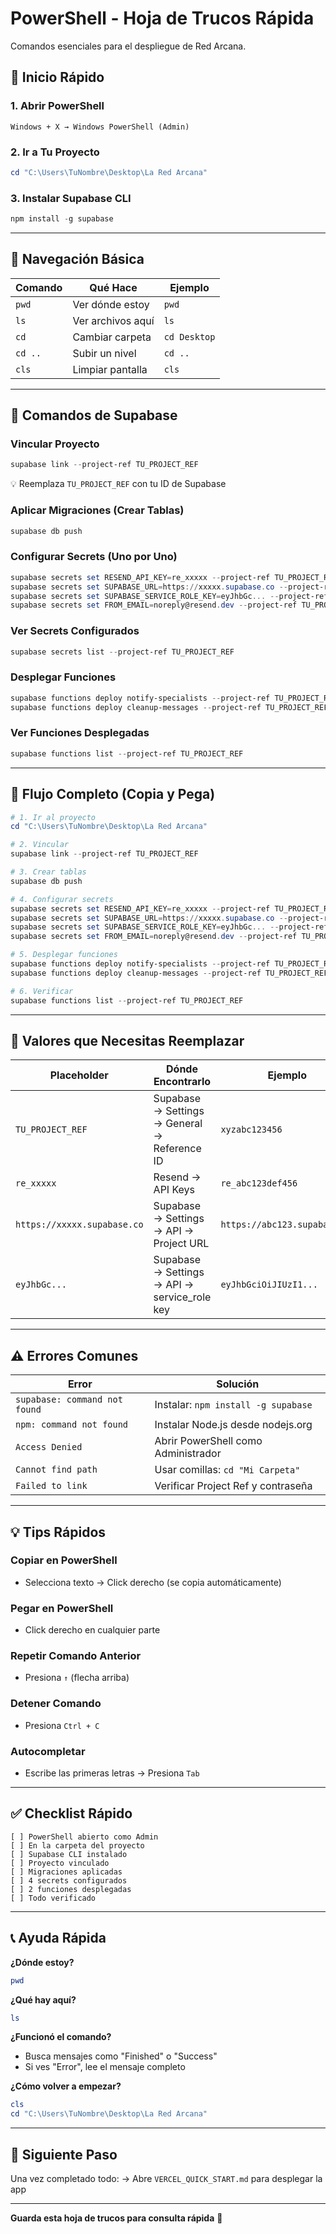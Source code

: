 # PowerShell - Hoja de Trucos Rápida

Comandos esenciales para el despliegue de Red Arcana.

## 🚀 Inicio Rápido

### 1. Abrir PowerShell
```
Windows + X → Windows PowerShell (Admin)
```

### 2. Ir a Tu Proyecto
```powershell
cd "C:\Users\TuNombre\Desktop\La Red Arcana"
```

### 3. Instalar Supabase CLI
```powershell
npm install -g supabase
```

---

## 📍 Navegación Básica

| Comando | Qué Hace | Ejemplo |
|---------|----------|---------|
| `pwd` | Ver dónde estoy | `pwd` |
| `ls` | Ver archivos aquí | `ls` |
| `cd` | Cambiar carpeta | `cd Desktop` |
| `cd ..` | Subir un nivel | `cd ..` |
| `cls` | Limpiar pantalla | `cls` |

---

## 🔗 Comandos de Supabase

### Vincular Proyecto
```powershell
supabase link --project-ref TU_PROJECT_REF
```
💡 Reemplaza `TU_PROJECT_REF` con tu ID de Supabase

### Aplicar Migraciones (Crear Tablas)
```powershell
supabase db push
```

### Configurar Secrets (Uno por Uno)
```powershell
supabase secrets set RESEND_API_KEY=re_xxxxx --project-ref TU_PROJECT_REF
supabase secrets set SUPABASE_URL=https://xxxxx.supabase.co --project-ref TU_PROJECT_REF
supabase secrets set SUPABASE_SERVICE_ROLE_KEY=eyJhbGc... --project-ref TU_PROJECT_REF
supabase secrets set FROM_EMAIL=noreply@resend.dev --project-ref TU_PROJECT_REF
```

### Ver Secrets Configurados
```powershell
supabase secrets list --project-ref TU_PROJECT_REF
```

### Desplegar Funciones
```powershell
supabase functions deploy notify-specialists --project-ref TU_PROJECT_REF
supabase functions deploy cleanup-messages --project-ref TU_PROJECT_REF
```

### Ver Funciones Desplegadas
```powershell
supabase functions list --project-ref TU_PROJECT_REF
```

---

## 🎯 Flujo Completo (Copia y Pega)

```powershell
# 1. Ir al proyecto
cd "C:\Users\TuNombre\Desktop\La Red Arcana"

# 2. Vincular
supabase link --project-ref TU_PROJECT_REF

# 3. Crear tablas
supabase db push

# 4. Configurar secrets
supabase secrets set RESEND_API_KEY=re_xxxxx --project-ref TU_PROJECT_REF
supabase secrets set SUPABASE_URL=https://xxxxx.supabase.co --project-ref TU_PROJECT_REF
supabase secrets set SUPABASE_SERVICE_ROLE_KEY=eyJhbGc... --project-ref TU_PROJECT_REF
supabase secrets set FROM_EMAIL=noreply@resend.dev --project-ref TU_PROJECT_REF

# 5. Desplegar funciones
supabase functions deploy notify-specialists --project-ref TU_PROJECT_REF
supabase functions deploy cleanup-messages --project-ref TU_PROJECT_REF

# 6. Verificar
supabase functions list --project-ref TU_PROJECT_REF
```

---

## 🔑 Valores que Necesitas Reemplazar

| Placeholder | Dónde Encontrarlo | Ejemplo |
|-------------|-------------------|---------|
| `TU_PROJECT_REF` | Supabase → Settings → General → Reference ID | `xyzabc123456` |
| `re_xxxxx` | Resend → API Keys | `re_abc123def456` |
| `https://xxxxx.supabase.co` | Supabase → Settings → API → Project URL | `https://abc123.supabase.co` |
| `eyJhbGc...` | Supabase → Settings → API → service_role key | `eyJhbGciOiJIUzI1...` |

---

## ⚠️ Errores Comunes

| Error | Solución |
|-------|----------|
| `supabase: command not found` | Instalar: `npm install -g supabase` |
| `npm: command not found` | Instalar Node.js desde nodejs.org |
| `Access Denied` | Abrir PowerShell como Administrador |
| `Cannot find path` | Usar comillas: `cd "Mi Carpeta"` |
| `Failed to link` | Verificar Project Ref y contraseña |

---

## 💡 Tips Rápidos

### Copiar en PowerShell
- Selecciona texto → Click derecho (se copia automáticamente)

### Pegar en PowerShell
- Click derecho en cualquier parte

### Repetir Comando Anterior
- Presiona `↑` (flecha arriba)

### Detener Comando
- Presiona `Ctrl + C`

### Autocompletar
- Escribe las primeras letras → Presiona `Tab`

---

## ✅ Checklist Rápido

```
[ ] PowerShell abierto como Admin
[ ] En la carpeta del proyecto
[ ] Supabase CLI instalado
[ ] Proyecto vinculado
[ ] Migraciones aplicadas
[ ] 4 secrets configurados
[ ] 2 funciones desplegadas
[ ] Todo verificado
```

---

## 📞 Ayuda Rápida

**¿Dónde estoy?**
```powershell
pwd
```

**¿Qué hay aquí?**
```powershell
ls
```

**¿Funcionó el comando?**
- Busca mensajes como "Finished" o "Success"
- Si ves "Error", lee el mensaje completo

**¿Cómo volver a empezar?**
```powershell
cls
cd "C:\Users\TuNombre\Desktop\La Red Arcana"
```

---

## 🎯 Siguiente Paso

Una vez completado todo:
→ Abre `VERCEL_QUICK_START.md` para desplegar la app

---

**Guarda esta hoja de trucos para consulta rápida** 📌
